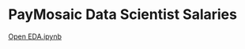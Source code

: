 # PayMosaic Data Scientist Salaries

[Open EDA.ipynb](https://github.com/deepdivewithai/PayMosaic-Data-Scientist-Salaries/blob/main/EDA.ipynb)
